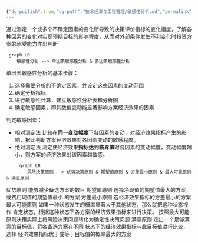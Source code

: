 ```yaml
---
{"dg-publish":true,"dg-path":"技术经济与工程管理/敏感性分析.md","permalink":"/技术经济与工程管理/敏感性分析/","noteIcon":"","created":"2024-04-16T13:01:27.394+08:00","updated":"2024-04-25T10:10:55.197+08:00"}
---
```


通过测定一个或多个不确定因素的变化所导致的决策评价指标的变化幅度，了解各种因素的变化对实现预期目标的影响程度，从而对外部条件发生不利变化时投资方案的承受能力作出判断

```mermaid  
 graph LR 
 	敏感性分析 --> 单因素敏感性分析 & 多因素敏感性分析 
```

单因素敏感性分析的基本步骤：
1. 选择需要分析的不确定因素，并设定这些因素的变动范围
2. 确定分析指标
3. 进行敏感性计算，建立敏感性分析表和分析图
4. 确定敏感因素，即其数值变动能显著影响方案经济效果的因素

判定敏感因素：
- 相对测定法
	比较在**同一变动幅度**下各因素的变动，对经济效果指标产生的影响，据此判断方案经济效果对各因素变动的敏感程度。 
- 绝对测定法 
	测定使经济效果**指标达到临界值**时各因素的变动幅度，变动幅度越小，则方案的经济效果对该因素越敏感。


```mermaid  
	 graph LR 
	 	风险决策原则 --> 优势决策原则 & 期望值原则 & 方差最小原则 & 最大可能原则 & 满意原则 
```
优势原则
	能够减少备选方案的数目
期望值原则
	选择净现值的期望值最大的方案，或费用现值的期望值最小 的方案
方差最小原则
	选经济效果指标的方差最小的方案
最大可能原则
	如果一种状态发生的概率显著大于其他状态，那么就把这种状态视作 肯定状态，根据这种状态下各方案的经济效果指标来进行决策。 
	按照最大可能原则决策实际上将风险决策问题转化为确定性决策问题
满意原则
	定出一个足够满意的目标值，将各备选方案在不同 状态下的经济效果指标与此目标值进行比较，选择 经济效果指标优于或等于目标值的概率最大的方案